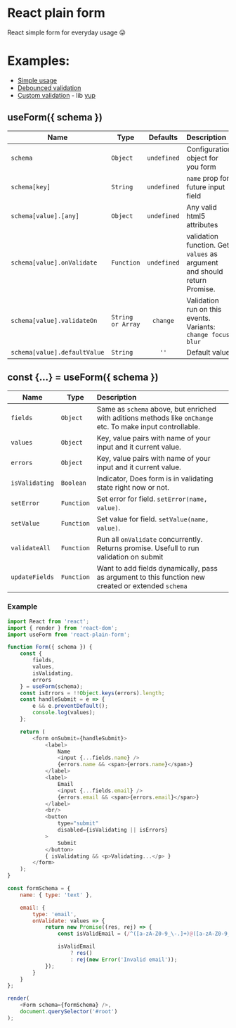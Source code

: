 # React plain form
React simple form for everyday usage 😜

# Examples:
- [Simple usage](https://codesandbox.io/s/64y1jo66on)
- [Debounced validation](https://codesandbox.io/s/1o780z69l3)
- [Custom validation](https://codesandbox.io/s/lprrqkjnm7) - lib [yup](https://github.com/jquense/yup)

## useForm({ schema })
| Name | Type | Defaults | Description |
| ------------- | ------- | :-------------:| :----- |
| `schema` | `Object` | `undefined` | Configuration object for you form |
| `schema[key]` | `String` | `undefined` | `name` prop for future input field |
| `schema[value].[any]` | `Object` | `undefined` | Any valid html5 attributes |
| `schema[value].onValidate` | `Function` | `undefined` | validation function. Get `values` as argument and should return Promise. |
| `schema[value].validateOn` | `String or Array` | `change` | Validation run on this events. Variants: `change focus blur` |
| `schema[value].defaultValue` | `String` | `''` | Default value 

## const {...} = useForm({ schema })
| Name | Type  | Description |
| ------------- | ------- | :----- |
| `fields` | `Object` | Same as `schema` above, but enriched with aditions methods like `onChange` etc. To make input controllable. |
| `values` | `Object` | Key, value pairs with name of your input and it current value. |
| `errors` | `Object` | Key, value pairs with name of your input and it current value. |
| `isValidating` | `Boolean` | Indicator, Does form is in validating state right now or not. |
| `setError` | `Function` | Set error for field. `setError(name, value)`. |
| `setValue` | `Function` | Set value for field. `setValue(name, value)`. |
| `validateAll` | `Function` | Run all `onValidate` concurrently. Returns promise. Usefull to run validation on submit |
| `updateFields` | `Function` | Want to add fields dynamically, pass as argument to this function new created or extended `schema` |

### Example
```javascript
import React from 'react';
import { render } from 'react-dom';
import useForm from 'react-plain-form';

function Form({ schema }) {
    const {
        fields,
        values,
        isValidating,
        errors
    } = useForm(schema);
    const isErrors = !!Object.keys(errors).length;
    const handleSubmit = e => {
        e && e.preventDefault();
        console.log(values);
    };

    return (
        <form onSubmit={handleSubmit}>
            <label>
                Name
                <input {...fields.name} />
                {errors.name && <span>{errors.name}</span>}
            </label>
            <label>
                Email
                <input {...fields.email} />
                {errors.email && <span>{errors.email}</span>}
            </label>
            <br/>
            <button
                type="submit"
                disabled={isValidating || isErrors}
            >
                Submit
            </button>
            { isValidating && <p>Validating...</p> }
        </form>
    );
}

const formSchema = {
    name: { type: 'text' },

    email: {
        type: 'email',
        onValidate: values => {
            return new Promise((res, rej) => {
                const isValidEmail = (/^([a-zA-Z0-9_\-.]+)@([a-zA-Z0-9_\-.]+)\.([a-zA-Z]{2,5})$/).test(values.email);

                isValidEmail
                    ? res()
                    : rej(new Error('Invalid email'));
            });
        }
    }
};

render(
    <Form schema={formSchema} />,
    document.querySelector('#root')
);

```
